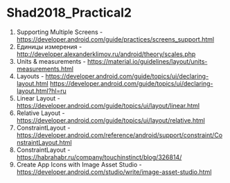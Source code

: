 # Shad2018_Practical2

1. Supporting Multiple Screens - https://developer.android.com/guide/practices/screens_support.html
2. Единицы измерения - http://developer.alexanderklimov.ru/android/theory/scales.php
3. Units & measurements - https://material.io/guidelines/layout/units-measurements.html
4. Layouts - https://developer.android.com/guide/topics/ui/declaring-layout.html
https://developer.android.com/guide/topics/ui/declaring-layout.html?hl=ru
5. Linear Layout - https://developer.android.com/guide/topics/ui/layout/linear.html
6. Relative Layout - https://developer.android.com/guide/topics/ui/layout/relative.html
7. ConstraintLayout - https://developer.android.com/reference/android/support/constraint/ConstraintLayout.html
8. ConstraintLayout - https://habrahabr.ru/company/touchinstinct/blog/326814/
9. Create App Icons with Image Asset Studio - https://developer.android.com/studio/write/image-asset-studio.html 
